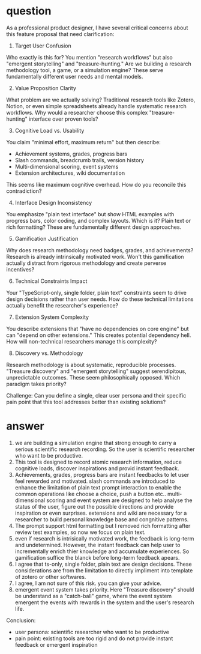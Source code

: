 # question
As a professional product designer, I have several critical concerns about this feature proposal that need clarification:

  1. Target User Confusion

  Who exactly is this for? You mention "research workflows" but also "emergent storytelling" and "treasure-hunting." Are we building a research methodology tool, a game, or a simulation engine? These serve fundamentally different user needs and mental models.

  2. Value Proposition Clarity

  What problem are we actually solving? Traditional research tools like Zotero, Notion, or even simple spreadsheets already handle systematic research workflows. Why would a researcher choose this complex "treasure-hunting" interface over proven tools?

  3. Cognitive Load vs. Usability

  You claim "minimal effort, maximum return" but then describe:
  - Achievement systems, grades, progress bars
  - Slash commands, breadcrumb trails, version history
  - Multi-dimensional scoring, event systems
  - Extension architectures, wiki documentation

  This seems like maximum cognitive overhead. How do you reconcile this contradiction?

  4. Interface Design Inconsistency

  You emphasize "plain text interface" but show HTML examples with progress bars, color coding, and complex layouts. Which is it? Plain text or rich formatting? These are fundamentally different design approaches.

  5. Gamification Justification

  Why does research methodology need badges, grades, and achievements? Research is already intrinsically motivated work. Won't this gamification actually distract from rigorous methodology and create perverse incentives?

  6. Technical Constraints Impact

  Your "TypeScript-only, single folder, plain text" constraints seem to drive design decisions rather than user needs. How do these technical limitations actually benefit the researcher's experience?

  7. Extension System Complexity

  You describe extensions that "have no dependencies on core engine" but can "depend on other extensions." This creates potential dependency hell. How will non-technical researchers manage this complexity?

  8. Discovery vs. Methodology

  Research methodology is about systematic, reproducible processes. "Treasure discovery" and "emergent storytelling" suggest serendipitous, unpredictable outcomes. These seem philosophically opposed. Which paradigm takes priority?

  Challenge: Can you define a single, clear user persona and their specific pain point that this tool addresses better than existing solutions?

# answer
1. we are building a simulation engine that strong enough to carry a serious scientific research recording. So the user is scientific researcher who want to be productive. 
2. This tool is designed to record atomic research information, reduce cognitive loads, discover inspirations and provid instant feedback. 
3. Achievements, grades, progress bars are instant feedbacks to let user feel rewarded and motivated. slash commands are introduced to enhance the limitation of plain text prompt interaction to enable the common operations like choose a choice, push a button etc.. multi-dimensional scoring and event system are designed to help analyse the status of the user, figure out the possible directions and provide inspiration or even surprises. extensions and wiki are necessary for a researcher to build personal knowledge base and congnitive patterns. 
4. The prompt support html formatting but I removed rich formatting after review test examples, so now we focus on plain text. 
5. even if research is intrisically motivated work, the feedback is long-term and undetermined. However, the instant feedback can help user to incrementally enrich thier knowledge and accumulate experiences. So gamification suffice the blanck before long-term feedback apears. 
6. I agree that ts-only, single folder, plain text are design decisions. These considerations are from the limitation to directly impliment into template of zotero or other softwares. 
7. I agree, I  am not sure of this risk. you can give your advice. 
8. emergent event system takes priority. Here "Treasure discovery" should be understand as a "catch-ball" game, where the event system emergent the events with rewards in the system and the user's research life.

Conclusion:
- user persona: scientific researcher who want to be productive
- pain point: existing tools are too rigid and do not provide instant feedback or emergent inspiration